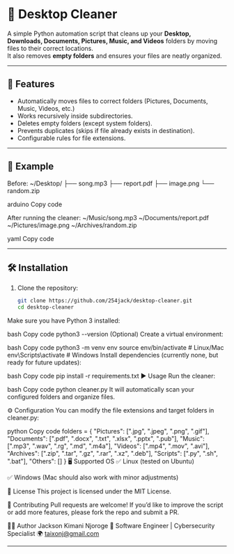 # 🧹 Desktop Cleaner

A simple Python automation script that cleans up your **Desktop, Downloads, Documents, Pictures, Music, and Videos** folders by moving files to their correct locations.  
It also removes **empty folders** and ensures your files are neatly organized.

---

## 🚀 Features
- Automatically moves files to correct folders (Pictures, Documents, Music, Videos, etc.)
- Works recursively inside subdirectories.
- Deletes empty folders (except system folders).
- Prevents duplicates (skips if file already exists in destination).
- Configurable rules for file extensions.

---

## 📂 Example
Before:
~/Desktop/
├── song.mp3
├── report.pdf
├── image.png
└── random.zip

arduino
Copy code

After running the cleaner:
~/Music/song.mp3
~/Documents/report.pdf
~/Pictures/image.png
~/Archives/random.zip

yaml
Copy code

---

## 🛠️ Installation

1. Clone the repository:
   ```bash
   git clone https://github.com/254jack/desktop-cleaner.git
   cd desktop-cleaner
Make sure you have Python 3 installed:

bash
Copy code
python3 --version
(Optional) Create a virtual environment:

bash
Copy code
python3 -m venv env
source env/bin/activate   # Linux/Mac
env\Scripts\activate      # Windows
Install dependencies (currently none, but ready for future updates):

bash
Copy code
pip install -r requirements.txt
▶️ Usage
Run the cleaner:

bash
Copy code
python cleaner.py
It will automatically scan your configured folders and organize files.

⚙️ Configuration
You can modify the file extensions and target folders in cleaner.py:

python
Copy code
folders = {
    "Pictures": [".jpg", ".jpeg", ".png", ".gif"],
    "Documents": [".pdf", ".docx", ".txt", ".xlsx", ".pptx", ".pub"],
    "Music": [".mp3", ".wav", ".rg", ".md", ".m4a"],
    "Videos": [".mp4", ".mov", ".avi"],
    "Archives": [".zip", ".tar", ".gz", ".rar", ".xz", ".deb"],
    "Scripts": [".py", ".sh", ".bat"],
    "Others": []
}
🖥️ Supported OS
✅ Linux (tested on Ubuntu)

✅ Windows
(Mac should also work with minor adjustments)

📜 License
This project is licensed under the MIT License.

🤝 Contributing
Pull requests are welcome! If you’d like to improve the script or add more features, please fork the repo and submit a PR.

👨‍💻 Author
Jackson Kimani Njoroge
💼 Software Engineer | Cybersecurity Specialist
🌍 taixonj@gmail.com


---

